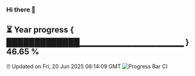 ### Hi there 👋
⏳ Year progress { █████████████▁▁▁▁▁▁▁▁▁▁▁▁▁▁▁▁▁ } 46.65 %
---
⏰ Updated on Fri, 20 Jun 2025 06:14:09 GMT
![Progress Bar CI](https://github.com/Moyi321/Moyi321/workflows/Progress%20Bar%20CI/badge.svg)
